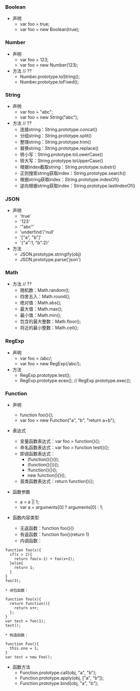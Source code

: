 ### Boolean
* 声明
    * var foo = true;
    * var foo = new Boolean(true);

### Number
* 声明
    * var foo = 123;
    * var foo = new Number(123);
* 方法 // ??
    * Number.prototype.toString();
    * Number.prototype.toFixed();

### String
* 声明
    * var foo = "abc";
    * var foo = new String("abc");
* 方法 // ??
    * 连接string：String.prototype.concat()
    * 分组string：String.prototype.split()
    * 整理string：String.prototype.trim()
    * 替换string：String.prototype.replace()
    * 转小写：String.prototype.toLowerCase()
    * 转大写：String.prototype.toUpperCase()
    * 根据index截取string：String.prototype.substr()
    * 正则搜索string获取index：String.prototype.search()
    * 根据string获取index：String.prototype.indexOf()
    * 逆向根据string获取index：String.prototype.lastIndexOf()

### JSON
* 声明
    * 'true'
    * '123'
    * '"abc"'
    * 'underfind'/'null'
    * '["a", "b"]'
    * '{"a":1, "b":2}'
* 方法
    * JSON.prototype.stringify(obj)
    * JSON.prototype.parse('json')

### Math
* 方法 // ??
    * 随机数：Math.random();
    * 四舍五入：Math.round();
    * 绝对值：Math.abs();
    * 最大值：Math.max();
    * 最小值：Math.min();
    * 包含的最大整数：Math.floor();
    * 将近的最小整数：Math.ceil();

### RegExp
* 声明
    * var foo = /abc/;
    * var foo = new RegExp(/abc/);
* 方法
    * RegExp.prototype.test();
    * RegExp.prototype.ecex(); // RegExp.prototype.exec();

### Function
* 声明
    * function foo(){};
    * var foo = new Function("a", "b", "return a+b");

* 表达式
    * 变量函数表达式：var foo = function(){};
    * 命名函数表达式：var foo = function test(){};
    * 即调函数表达式：
        * (function(){}());
        * (function(){})();
        * !function(){}();
        * new function(){}();
    * 首类函数表达式：return function(){};

* 函数参数
    * a = a || 1;
    * var a = arguments[0] ? arguments[0] : 1;

* 函数内容类型
    * 无返函数：function foo(){}
    * 有返函数：function foo(){return 1}
    * 内调函数：
```
function foo(x){
  if(x > 2){
    return foo(x-1) + foo(x+2);
  }else{
    return 1;
  }
}
foo(3);
```
    * 闭包函数：
```
function foo(x){
  return function(){
    return x++;
  };
}
var test = foo(1);
test();
```
    * 构造函数：
```
function Foo(){
  this.one = 1;
}
var test = new Foo();
```

* 函数方法
    * Function.prototype.call(obj, "a", "b");
    * Function.prototype.apply(obj, ["a", "b"]);
    * Function.prototype.bind(obj, "a", "b");

